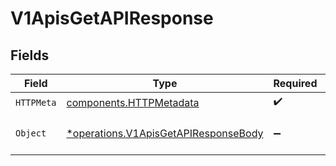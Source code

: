 # V1ApisGetAPIResponse


## Fields

| Field                                                                                       | Type                                                                                        | Required                                                                                    | Description                                                                                 |
| ------------------------------------------------------------------------------------------- | ------------------------------------------------------------------------------------------- | ------------------------------------------------------------------------------------------- | ------------------------------------------------------------------------------------------- |
| `HTTPMeta`                                                                                  | [components.HTTPMetadata](../../models/components/httpmetadata.md)                          | :heavy_check_mark:                                                                          | N/A                                                                                         |
| `Object`                                                                                    | [*operations.V1ApisGetAPIResponseBody](../../models/operations/v1apisgetapiresponsebody.md) | :heavy_minus_sign:                                                                          | The configuration for an api                                                                |